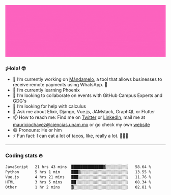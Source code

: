 ![Banner](banner.gif)

### ¡Hola! 🤓

- 🔭 I’m currently working on [Mándamelo](https://www.mandamelo.com.mx/), a tool that allows businesses to receive remote payments using WhatsApp. 🤖
- 🌱 I’m currently learning Phoenix
- 👯 I’m looking to collaborate on events with GitHub Campus Experts and GDG's
- 🤔 I’m looking for help with calculus
- 💬 Ask me about Elixir, Django, Vue.js, JAMstack, GraphQL or Flutter
- 📫 How to reach me: Find me on [Twitter](https://twitter.com/ultr4nerd) or [LinkedIn](https://www.linkedin.com/in/mauricio-chávez-olea-4b46b7147/), mail me at [mauriciochavez@ciencias.unam.mx](mailto:mauriciochavez@ciencias.unam.mx) or go check my own [website](mauriciochavez.surge.sh)
- 😄 Pronouns: He or him
- ⚡ Fun fact: I can eat a lot of tacos, like, really a lot. 🌮🌮🌮
<!-- 🎙️ I'm releasing weekly episodes on my podcast ["Un Podcast Junior"](https://anchor.fm/un-podcast-junior)-->

---

### Coding stats 🔥

<!--START_SECTION:waka-->
```text
JavaScript   21 hrs 43 mins  ██████████████▓░░░░░░░░░░   58.64 % 
Python       5 hrs 1 min     ███▒░░░░░░░░░░░░░░░░░░░░░   13.55 % 
Vue.js       4 hrs 21 mins   ███░░░░░░░░░░░░░░░░░░░░░░   11.76 % 
HTML         3 hrs 5 mins    ██░░░░░░░░░░░░░░░░░░░░░░░   08.34 % 
Other        1 hr 2 mins     ▓░░░░░░░░░░░░░░░░░░░░░░░░   02.81 % 
```
<!--END_SECTION:waka-->
